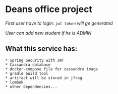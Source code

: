# **Deans office project**

_First user have to login:
`jwt token` will ge generated_

_User can add new student if he is ADMIN_


## **What this service has:**
    * Spring Security with JWT
    * Cassandra database 
    * docker-compose file for cassandra image
    * gradle build tool
    * artifact will be stored in jfrog
    * lombok
    * other dependencies...
